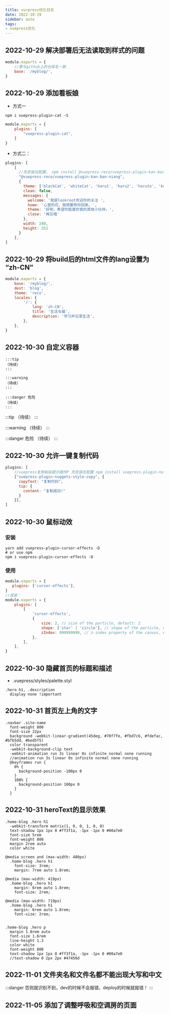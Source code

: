 ```yaml
---
title: vurpress优化日志
date: 2022-10-29
sidebar: auto
tags:
- vuepress优化
---
```


## 2022-10-29 解决部署后无法读取到样式的问题

```javascript
module.exports = {
    //要与github上的仓库名一致
    base: '/myblog/',
}
```

## 2022-10-29 添加看板娘

- 方式一

`npm i vuepress-plugin-cat -S`
```javascript
module.exports = {
    plugins: [
        "vuepress-plugin-cat",
    ]
}
```

- 方式二：

```js
plugins: [
    [
      //先安装在配置， npm install @vuepress-reco/vuepress-plugin-kan-ban-niang --save
      "@vuepress-reco/vuepress-plugin-kan-ban-niang",
      {
        theme: ['blackCat', 'whiteCat', 'haru1', 'haru2', 'haruto', 'koharu', 'izumi', 'shizuku', 'wanko', 'miku', 'z16'],
        clean: false,
        messages: {
          welcome: '我是lookroot欢迎你的关注 ',
          home: '心里的花，我想要带你回家。',
          theme: '好吧，希望你能喜欢我的其他小伙伴。',
          close: '再见哦'
        },
        width: 240,
        height: 352
      }
    ],
]
```

## 2022-10-29 将build后的html文件的lang设置为 “zh-CN”

```javascript
module.exports = {
    base: '/myblog/',
    dest: 'blog',
    theme: 'reco',
    locales: {
        '/': {
            lang: 'zh-CN',
            title: '生活与猫',
            description: '学习并记录生活',
        },
    },
}
```

## 2022-10-30 自定义容器

```
:::tip
（待续）
:::

:::warning
（待续）
:::

:::danger 危险
（待续）
:::
```

:::tip
（待续）
:::

:::warning
（待续）
:::

:::danger 危险
（待续）
:::

## 2022-10-30 允许一键复制代码

```js
plugins: [
    //vuepress复制粘贴提示插件P 先安装在配置 npm install vuepress-plugin-nuggets-style-copy --save
    ["vuepress-plugin-nuggets-style-copy", {
      copyText: "复制代码",  
      tip: {
        content: "复制成功!"
      }
    }],
]
```

## 2022-10-30 鼠标动效

<h3>安装</h3>

```shell
yarn add vuepress-plugin-cursor-effects -D
# or use npm
npm i vuepress-plugin-cursor-effects -D
```
<h3>使用</h3>

```js
module.exports = {
   plugins: ['cursor-effects'],
}
//或者：
module.exports = {
    plugins: [
        [
            'cursor-effects',
            {
                size: 2, // size of the particle, default: 2
                shape: ['star' | 'circle'], // shape of the particle, default: 'star'
                zIndex: 999999999, // z-index property of the canvas, default: 999999999
            },
        ],
    ],
}
```

## 2022-10-30 隐藏首页的标题和描述

- .vuepress/styles/palette.styl

```stylus
.hero h1, .description
  display none !important
```

## 2022-10-31 首页左上角的文字

```stylus
.navbar .site-name
  font-weight 800
  font-size 22px
  background -webkit-linear-gradient(45deg, #70f7fe, #fbd7c6, #fdefac, #bfb5dd, #bed5f5)
  color transparent
  -webkit-background-clip text
  -webkit-animation run 3s linear 0s infinite normal none running
  //animation run 3s linear 0s infinite normal none running
  @keyframes run {
    0% {
      background-position -100px 0
    }
    100% {
      background-position 100px 0
    }
  }
```

## 2022-10-31 heroText的显示效果

```stylus
.home-blog .hero h1
  -webkit-transform matrix(1, 0, 0, 1, 0, 0)
  text-shadow 1px 1px 0 #ff3f1a, -1px -1px 0 #00a7e0
  font-size 5rem
  font-weight 800
  margin 2rem auto
  color white

@media screen and (max-width: 480px)
  .home-blog .hero h1
    font-size: 3rem;
    margin: 7rem auto 1.8rem;

@media (max-width: 419px)
  .home-blog .hero h1
    margin: 6rem auto 1.8rem;
    font-size: 2rem;

@media (max-width: 719px)
  .home-blog .hero h1
    margin: 6rem auto 1.8rem;
    font-size: 2rem;


.home-blog .hero p
  margin 1.8rem auto
  font-size 1.6rem
  line-height 1.3
  color white
  font-weight 800
  text-shadow 1px 1px 0 #ff3f1a, -1px -1px 0 #00a7e0
  //text-shadow 0 2px 2px #47456d
```

## 2022-11-01 文件夹名和文件名都不能出现大写和中文
:::danger
否则就识别不到，dev的时候不会报错，deploy的时候就报错！
:::

## 2022-11-05 添加了调整呼吸和空调房的页面